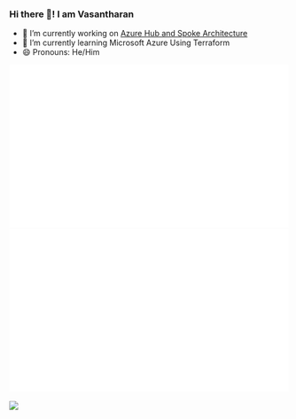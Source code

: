 ### Hi there 👋! I am Vasantharan 
- 🔭 I’m currently working on [Azure Hub and Spoke Architecture](https://github.com/vasantharan/Azure-Hub-and-Spoke-Architecture-Using-Terraform.git)
- 🌱 I’m currently learning Microsoft Azure Using Terraform 
- 😄 Pronouns: He/Him

![](https://github.com/vasantharan/github-stats/blob/master/generated/overview.svg)
![](https://github.com/vasantharan/github-stats/blob/master/generated/languages.svg)

<p algin="center"> 
<!--   ![](https://leetcard.jacoblin.cool/vasantharan?ext=heatmap) -->
  <img src="https://leetcard.jacoblin.cool/vasantharan?ext=heatmap"/>
</p>
<!--
**vasantharan/vasantharan** is a ✨ _special_ ✨ repository because its `README.md` (this file) appears on your GitHub profile.

Here are some ideas to get you started:

- 🔭 I’m currently working on ...
- 🌱 I’m currently learning ...
- 👯 I’m looking to collaborate on ...
- 🤔 I’m looking for help with ...
- 💬 Ask me about ...
- 📫 How to reach me: ...
- 😄 Pronouns: ...
- ⚡ Fun fact: ...
-->
